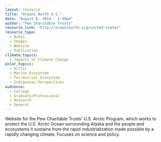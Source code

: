 ```yaml
---
layout: resource
title: "Oceans North U.S."
date: "August 8, 2014 - 2:49pm"
author: "Pew Charitable Trusts"
resource_link: "http://oceansnorth.org/united-states"
resource_type:
  - Audio
  - Images
  - Website
  - Publication
climate_topics:
  - Impacts of Climate Change
polar_topics:
  - Arctic
  - Marine Ecosystem
  - Terrestrial Ecosystem
  - Indigenous Perspectives
audience:
  - College
  - Graduate/Professional
  - Research
  - General
---
```


Website for the Pew Charitable Trusts' U.S. Arctic Program, which works to protect the U.S. Arctic Ocean surrounding Alaska and the people and ecosystems it sustains from the rapid industrialization made possible by a rapidly changing climate.  Focuses on science and policy.